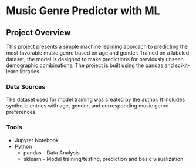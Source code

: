 # Music Genre Predictor with ML
## Project Overview
This project presents a simple machine learning approach to predicting the most favorable music genre based on age and gender. Trained on a labeled dataset, the model is designed to make predictions for previously unseen demographic combinations. The project is built using the pandas and scikit-learn libraries. 

### Data Sources
The dataset used for model training was created by the author. It includes synthetic entries with age, gender, and corresponding music genre preferences.

### Tools
- Jupyter Notebook
- Python 
  - pandas - Data Analysis
  - sklearn - Model training/testing, prediction and basic visualization
 
